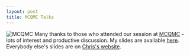 ```yaml
---
layout: post
title: MCQMC Talks
---
```


![MCQMC]({{site.baseurl}}/images/IMG_3879.jpg)
Many thanks to those who attended our session at [MCQMC](http://mcqmc2016.stanford.edu/) - lots of interest and productive discussion. My slides are available [here]({{site.baseurl}}/resources/Jon_MCQMC.pdf). Everybody else's slides are on [Chris's website](http://oates.work/mcqmc).